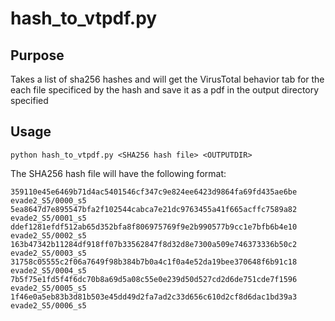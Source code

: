 # hash_to_vtpdf.py

## Purpose
Takes a list of sha256 hashes and will get the VirusTotal behavior tab for the each file specificed by the hash and save it as a pdf in the output directory specified

## Usage
```
python hash_to_vtpdf.py <SHA256 hash file> <OUTPUTDIR>
```

The SHA256 hash file will have the following format:
```
359110e45e6469b71d4ac5401546cf347c9e824ee6423d9864fa69fd435ae6be  evade2_S5/0000_s5
5ea8647d7e895547bfa2f102544cabca7e21dc9763455a41f665acffc7589a82  evade2_S5/0001_s5
ddef1281efdf512ab65d352bfa8f806975769f9e2b990577b9cc1e7bfb6b4e10  evade2_S5/0002_s5
163b47342b11284df918ff07b33562847f8d32d8e7300a509e746373336b50c2  evade2_S5/0003_s5
31758c05555c2f06a7649f98b384b7b0a4c1f0a4e52da19bee370648f6b91c18  evade2_S5/0004_s5
7b5f75e1fd5f4f6dc70b8a69d5a08c55e0e239d50d527cd2d6de751cde7f1596  evade2_S5/0005_s5
1f46e0a5eb83b3d81b503e45dd49d2fa7ad2c33d656c610d2cf8d6dac1bd39a3  evade2_S5/0006_s5
```
